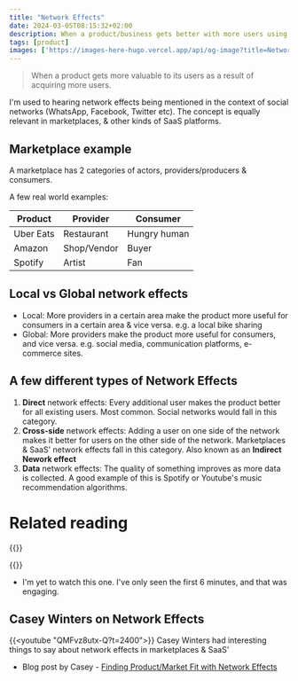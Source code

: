 ```yaml
---
title: "Network Effects"
date: 2024-03-05T08:15:32+02:00
description: When a product/business gets better with more users using it.
tags: [product]
images: ['https://images-here-hugo.vercel.app/api/og-image?title=Network+Effects']
---
```


> When a product gets more valuable to its users as a result of acquiring more users.

I'm used to hearing network effects being mentioned in the context of social networks (WhatsApp, Facebook, Twitter etc). The concept is equally relevant in marketplaces, & other kinds of SaaS platforms.

## Marketplace example
A marketplace has 2 categories of actors, providers/producers & consumers.

A few real world examples:

| **Product** | **Provider** | **Consumer** |
|---|---|---|
| Uber Eats | Restaurant | Hungry human |
| Amazon | Shop/Vendor | Buyer |
| Spotify | Artist | Fan |

## Local vs Global network effects
- Local: More providers in a certain area make the product more useful for consumers in a certain area & vice versa. 
e.g. a local bike sharing
- Global: More providers make the product more useful for consumers, and vice versa.
e.g. social media, communication platforms, e-commerce sites.


## A few different types of Network Effects
1. **Direct** network effects: Every additional user makes the product better for all existing users. Most common. Social networks would fall in this category.
2. **Cross-side** network effects: Adding a user on one side of the network makes it better for users on the other side of the network. Marketplaces & SaaS' network effects fall in this category. Also known as an **Indirect Nework effect**
3. **Data** network effects: The quality of something improves as more data is collected. A good example of this is Spotify or Youtube's music recommendation algorithms.

# Related reading
{{<youtube oB_NM_kL6rM>}}

{{<youtube vLsnYCPdNtc>}}
- I'm yet to watch this one. I've only seen the first 6 minutes, and that was engaging.

## Casey Winters on Network Effects
{{<youtube "QMFvz8utx-Q?t=2400">}}
Casey Winters had interesting things to say about network effects in marketplaces & SaaS'

- Blog post by Casey - [Finding Product/Market Fit with Network Effects](https://caseyaccidental.com/product-market-fit-network-effects/)
